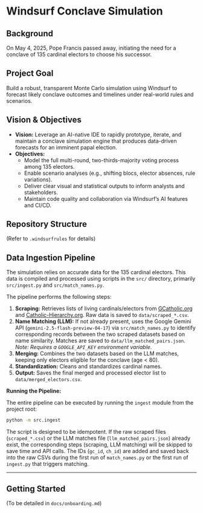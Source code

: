 # Windsurf Conclave Simulation

## Background

On May 4, 2025, Pope Francis passed away, initiating the need for a conclave of 135 cardinal electors to choose his successor.

## Project Goal

Build a robust, transparent Monte Carlo simulation using Windsurf to forecast likely conclave outcomes and timelines under real-world rules and scenarios.

## Vision & Objectives

* **Vision:** Leverage an AI-native IDE to rapidly prototype, iterate, and maintain a conclave simulation engine that produces data-driven forecasts for an imminent papal election.
* **Objectives:**
  * Model the full multi-round, two-thirds-majority voting process among 135 electors.
  * Enable scenario analyses (e.g., shifting blocs, elector absences, rule variations).
  * Deliver clear visual and statistical outputs to inform analysts and stakeholders.
  * Maintain code quality and collaboration via Windsurf’s AI features and CI/CD.

## Repository Structure

(Refer to `.windsurfrules` for details)

## Data Ingestion Pipeline

The simulation relies on accurate data for the 135 cardinal electors. This data is compiled and processed using scripts in the `src/` directory, primarily `src/ingest.py` and `src/match_names.py`.

The pipeline performs the following steps:

1. **Scraping:** Retrieves lists of living cardinals/electors from [GCatholic.org](https://gcatholic.org/hierarchy/cardinals-alive-age.htm) and [Catholic-Hierarchy.org](https://www.catholic-hierarchy.org/bishop/scardc3.html). Raw data is saved to `data/scraped_*.csv`.
2. **Name Matching (LLM):** If not already present, uses the Google Gemini API (`gemini-2.5-flash-preview-04-17`) via `src/match_names.py` to identify corresponding records between the two scraped datasets based on name similarity. Matches are saved to `data/llm_matched_pairs.json`. *Note: Requires a `GOOGLE_API_KEY` environment variable.*
3. **Merging:** Combines the two datasets based on the LLM matches, keeping only electors eligible for the conclave (age < 80).
4. **Standardization:** Cleans and standardizes cardinal names.
5. **Output:** Saves the final merged and processed elector list to `data/merged_electors.csv`.

**Running the Pipeline:**

The entire pipeline can be executed by running the `ingest` module from the project root:

```bash
python -m src.ingest
```

The script is designed to be idempotent. If the raw scraped files (`scraped_*.csv`) or the LLM matches file (`llm_matched_pairs.json`) already exist, the corresponding steps (scraping, LLM matching) will be skipped to save time and API calls. The IDs (`gc_id`, `ch_id`) are added and saved back into the raw CSVs during the first run of `match_names.py` or the first run of `ingest.py` that triggers matching.

---

## Getting Started

(To be detailed in `docs/onboarding.md`)
